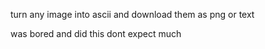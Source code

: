 turn any image into ascii and download them as png or text

was bored and did this dont expect much
